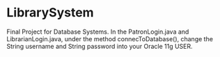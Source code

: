 # LibrarySystem
Final Project for Database Systems.
In the PatronLogin.java and LibrarianLogin.java, under the method connecToDatabase(), change the String username and String password into your Oracle 11g USER.
